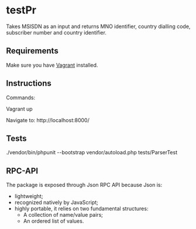 # testPr
Takes MSISDN as an input and returns MNO identifier, country dialling code, subscriber number and country identifier.

## Requirements

Make sure you have [Vagrant](https://www.vagrantup.com/) installed.

## Instructions 

Commands:

Vagrant up

Navigate to: http://localhost:8000/

## Tests

./vendor/bin/phpunit --bootstrap vendor/autoload.php tests/ParserTest

## RPC-API

The package is exposed through Json RPC API because Json is:
 * lightweight;
 * recognized natively by JavaScript;
 * highly portable, it relies on two fundamental structures:
    * A collection of name/value pairs;
    * An ordered list of values.


